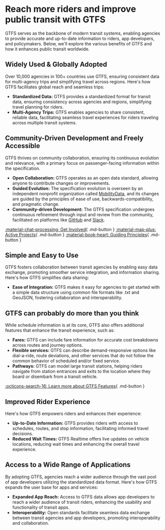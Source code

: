 # Reach more riders and improve public transit with GTFS
GTFS serves as the backbone of modern transit systems, enabling agencies to provide accurate and up-to-date information to riders, app developers, and policymakers. Below, we'll explore the various benefits of GTFS and how it enhances public transit worldwide.

## Widely Used & Globally Adopted

Over 10,000 agencies in 100+ countries use GTFS, ensuring consistent data for multi-agency trips and simplifying travel across regions. Here's how GTFS facilitates global reach and seamless trips:

- **Standardized Data:** GTFS provides a standardized format for transit data, ensuring consistency across agencies and regions, simplifying travel planning for riders.
- **Multi-Agency Trips:** GTFS enables agencies to share consistent, reliable data, facilitating seamless travel experiences for riders traveling across multiple transit systems.

## Community-Driven Development and Freely Accessible

GTFS thrives on community collaboration, ensuring its continuous evolution and relevance, with a primary focus on passenger-facing information within the specification.

- **Open Collaboration:** GTFS operates as an open data standard, allowing anyone to contribute changes or improvements.
- **Guided Evolution:** The specification evolution is overseen by an independent nonprofit organization called [MobilityData](https://mobilitydata.org/), and its changes are guided by the principles of ease of use, backwards-compatibility, and pragmatic change. 
- **Community-driven Development:** The GTFS specification undergoes continuous refinement through input and review from the community, facilitated on platforms like [GitHub](https://github.com/) and [Slack](https://share.mobilitydata.org/slack).

[:material-chat-processing: Get Involved](../../community/get_involved){ .md-button }
[:material-map-plus: Active Projects](../../community/get_involved/#active-projects){ .md-button }
[:material-book-heart: Guiding Principles](../../community/spec_amendment_process/gtfs_schedule_amendment_process/#guiding-principles){ .md-button }

## Simple and Easy to Use

GTFS fosters collaboration between transit agencies by enabling easy data exchange, promoting smoother service integration, and information sharing. Here's how GTFS simplifies data sharing:

- **Ease of Integration:** GTFS makes it easy for agencies to get started with a simple data structure using common file formats like .txt and GeoJSON, fostering collaboration and interoperability.

## GTFS can probably do more than you think

While schedule information is at its core, GTFS also offers additional features that enhance the transit experience, such as:

- **Fares:** GTFS can include fare information for accurate cost breakdowns across routes and journey options.
- **Flexible services:** GTFS can describe demand-responsive options like dial-a-ride, route deviations, and other services that do not follow the common behavior of scheduled and/or fixed service.
- **Pathways:** GTFS can model large transit stations, helping riders navigate from station entrances and exits to the location where they board or disembark from a transit vehicle.

[:octicons-search-16: Learn more about GTFS Features](../features/overview){ .md-button }

## Improved Rider Experience

Here's how GTFS empowers riders and enhances their experience:

- **Up-to-Date Information:** GTFS provides riders with access to schedules, routes, and stop information, facilitating informed travel decisions.
- **Reduced Wait Times:** GTFS Realtime offers live updates on vehicle locations, reducing wait times and enhancing the overall travel experience.

## Access to a Wide Range of Applications

By adopting GTFS, agencies reach a wider audience through the vast pool of app developers utilizing the standardized data format. Here's how GTFS expands the user base for apps and services:

- **Expanded App Reach:** Access to GTFS data allows app developers to reach a wider audience of transit riders, enhancing the usability and functionality of transit apps.
- **Interoperability:** Open standards facilitate seamless data exchange between transit agencies and app developers, promoting interoperability and collaboration.
